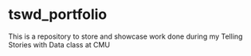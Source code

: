 # tswd_portfolio
This is a repository to store and showcase work done during my Telling Stories with Data class at CMU

